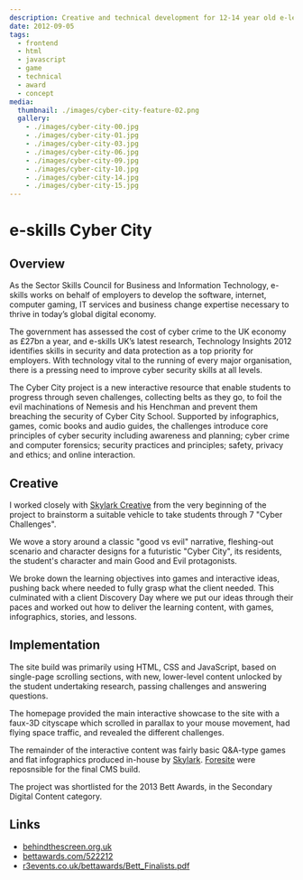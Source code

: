 ```yaml
---
description: Creative and technical development for 12-14 year old e-learning project
date: 2012-09-05
tags:
  - frontend
  - html
  - javascript
  - game
  - technical
  - award
  - concept
media:
  thumbnail: ./images/cyber-city-feature-02.png
  gallery:
    - ./images/cyber-city-00.jpg
    - ./images/cyber-city-01.jpg
    - ./images/cyber-city-03.jpg
    - ./images/cyber-city-06.jpg
    - ./images/cyber-city-09.jpg
    - ./images/cyber-city-10.jpg
    - ./images/cyber-city-14.jpg
    - ./images/cyber-city-15.jpg
---
```


# e-skills Cyber City

## Overview

As the Sector Skills Council for Business and Information Technology, e-skills works on behalf of employers to develop the software, internet, computer gaming, IT services and business change expertise necessary to thrive in today’s global digital economy.

The government has assessed the cost of cyber crime to the UK economy as £27bn a year, and e-skills UK’s latest research, Technology Insights 2012 identifies skills in security and data protection as a top priority for employers. With technology vital to the running of every major organisation, there is a pressing need to improve cyber security skills at all levels.

The Cyber City project is a new interactive resource that enable students to progress through seven challenges, collecting belts as they go, to foil the evil machinations of Nemesis and his Henchman and prevent them breaching the security of Cyber City School. Supported by infographics, games, comic books and audio guides, the challenges introduce core principles of cyber security including awareness and planning; cyber crime and computer forensics; security practices and principles; safety, privacy and ethics; and online interaction.

## Creative

I worked closely with [Skylark Creative](https://skylarkcreative.co.uk/blog/2012/02/10/e-skills-uk/) from the very beginning of the project to brainstorm a suitable vehicle to take students through 7 "Cyber Challenges".

We wove a story around a classic "good vs evil" narrative, fleshing-out scenario and character designs for a futuristic "Cyber City", its residents, the student's character and main Good and Evil protagonists.

We broke down the learning objectives into games and interactive ideas, pushing back where needed to fully grasp what the client needed. This culminated with a client Discovery Day where we put our ideas through their paces and worked out how to deliver the learning content, with games, infographics, stories, and lessons.

## Implementation

The site build was primarily using HTML, CSS and JavaScript, based on single-page scrolling sections, with new, lower-level  content unlocked by the student undertaking research, passing challenges and answering questions.

The homepage provided the main interactive showcase to the site with a faux-3D cityscape which scrolled in parallax to your mouse movement, had flying space traffic, and revealed the different challenges.

The remainder of the interactive content was fairly basic Q&A-type games and flat infographics produced in-house by [Skylark](https://skylarkcreative.co.uk/). [Foresite](https://fsite.com/home) were reposnsible for the final CMS build.

The project was shortlisted for the 2013 Bett Awards, in the Secondary Digital Content category.

## Links

- [behindthescreen.org.uk](https://behindthescreen.org.uk/)
- [bettawards.com/522212](https://bettawards.com/522212)
- [r3events.co.uk/bettawards/Bett_Finalists.pdf](https://r3events.co.uk/bettawards/Bett_Finalists.pdf)
